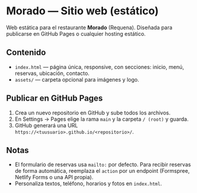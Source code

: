 # Morado — Sitio web (estático)

Web estática para el restaurante **Morado** (Requena). Diseñada para publicarse en GitHub Pages o cualquier hosting estático.

## Contenido
- `index.html` — página única, responsive, con secciones: inicio, menú, reservas, ubicación, contacto.
- `assets/` — carpeta opcional para imágenes y logo.

## Publicar en GitHub Pages
1. Crea un nuevo repositorio en GitHub y sube todos los archivos.
2. En Settings → Pages elige la rama `main` y la carpeta `/ (root)` y guarda.
3. GitHub generará una URL `https://<tuusuario>.github.io/<repositorio>/`.

## Notas
- El formulario de reservas usa `mailto:` por defecto. Para recibir reservas de forma automática, reemplaza el `action` por un endpoint (Formspree, Netlify Forms o una API propia).
- Personaliza textos, teléfono, horarios y fotos en `index.html`.

